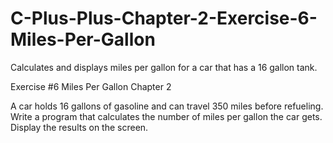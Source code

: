# C-Plus-Plus-Chapter-2-Exercise-6-Miles-Per-Gallon
Calculates and displays miles per gallon for a car that has a 16 gallon tank.

Exercise #6 Miles Per Gallon Chapter 2 

 A car holds 16 gallons of gasoline and can travel 350 miles before refueling.  
 Write a program that calculates the number of miles per gallon the car gets.  
 Display the results on the screen.
